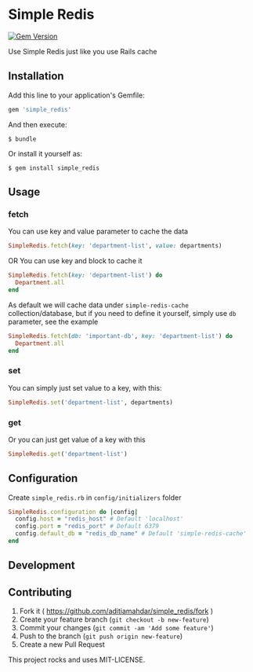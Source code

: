 # Simple Redis

[![Gem Version](https://badge.fury.io/rb/simple_redis.svg)](https://badge.fury.io/rb/simple_redis)

Use Simple Redis just like you use Rails cache

## Installation

Add this line to your application's Gemfile:

```ruby
gem 'simple_redis'
```

And then execute:

    $ bundle

Or install it yourself as:

    $ gem install simple_redis

## Usage

### fetch
You can use key and value parameter to cache the data

```ruby
SimpleRedis.fetch(key: 'department-list', value: departments)
```

OR You can use key and block to cache it

```ruby
SimpleRedis.fetch(key: 'department-list') do
  Department.all
end
```

As default we will cache data under `simple-redis-cache` collection/database, but if you need to define it yourself, simply use `db` parameter, see the example

```ruby
SimpleRedis.fetch(db: 'important-db', key: 'department-list') do
  Department.all
end
```

### set
You can simply just set value to a key, with this:

```ruby
SimpleRedis.set('department-list', departments)
```

### get
Or you can just get value of a key with this

```ruby
SimpleRedis.get('department-list')
```

## Configuration

Create `simple_redis.rb` in `config/initializers` folder

```ruby
SimpleRedis.configuration do |config|
  config.host = "redis_host" # Default 'localhost'
  config.port = "redis_port" # Default 6379
  config.default_db = "redis_db_name" # Default 'simple-redis-cache'
end
```

## Development

## Contributing

1. Fork it ( https://github.com/aditiamahdar/simple_redis/fork )
2. Create your feature branch (`git checkout -b new-feature`)
3. Commit your changes (`git commit -am 'Add some feature'`)
4. Push to the branch (`git push origin new-feature`)
5. Create a new Pull Request

This project rocks and uses MIT-LICENSE.
